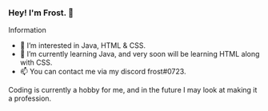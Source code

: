 ### Hey! I'm Frost. 👋

Information

- 👀 I’m interested in Java, HTML & CSS.
- 🌱 I’m currently learning Java, and very soon will be learning HTML along with CSS.
- 📫 You can contact me via my discord frost#0723.

Coding is currently a hobby for me, and in the future I may look at making it a profession.
